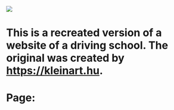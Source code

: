 ![](./assets/General//SOSJogsi%20honlap%20indexkép.png)

# This is a recreated version of a website of a driving school. The original was created by https://kleinart.hu.

# Page:
